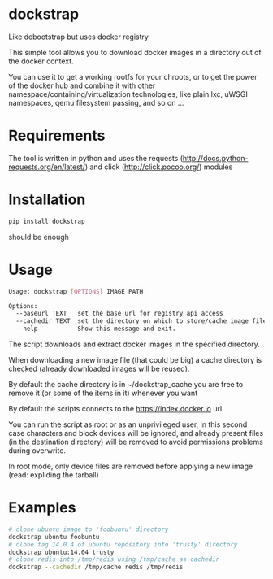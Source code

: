 dockstrap
=========

Like debootstrap but uses docker registry

This simple tool allows you to download docker images in a directory out of the docker context.

You can use it to get a working rootfs for your chroots, or to get the power of the docker hub and combine it
with other namespace/containing/virtualization technologies, like plain lxc, uWSGI namespaces, qemu filesystem passing, and so on ...

Requirements
============

The tool is written in python and uses the requests (http://docs.python-requests.org/en/latest/) and click (http://click.pocoo.org/) modules

Installation
============

```sh
pip install dockstrap
```

should be enough


Usage
=====

```sh
Usage: dockstrap [OPTIONS] IMAGE PATH

Options:
  --baseurl TEXT   set the base url for registry api access
  --cachedir TEXT  set the directory on which to store/cache image files
  --help           Show this message and exit.
  ```
  
The script downloads and extract docker images in the specified directory.

When downloading a new image file (that could be big) a cache directory is checked (already downloaded images will be reused).

By default the cache directory is in ~/dockstrap_cache you are free to remove it (or some of the items in it) whenever you want

By default the scripts connects to the https://index.docker.io url

You can run the script as root or as an unprivileged user, in this second case characters and block devices will be ignored, and already present files (in the destination directory) will be removed to avoid permissions problems during overwrite.

In root mode, only device files are removed before applying a new image (read: expliding the tarball)

Examples
========

```sh
# clone ubuntu image to 'foobuntu' directory
dockstrap ubuntu foobuntu
# clone tag 14.0.4 of ubuntu repository into 'trusty' directory
dockstrap ubuntu:14.04 trusty
# clone redis into /tmp/redis using /tmp/cache as cachedir
dockstrap --cachedir /tmp/cache redis /tmp/redis
```
